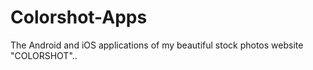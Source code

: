 # Colorshot-Apps
The Android and iOS applications of my beautiful stock photos website "COLORSHOT"..
